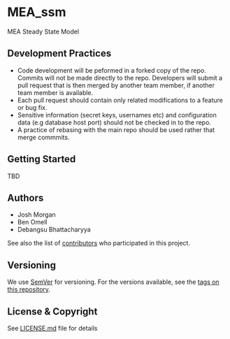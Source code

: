 # MEA_ssm
MEA Steady State Model

## Development Practices

* Code development will be peformed in a forked copy of the repo. Commits will not be 
  made directly to the repo. Developers will submit a pull request that is then merged
  by another team member, if another team member is available.
* Each pull request should contain only related modifications to a feature or bug fix.  
* Sensitive information (secret keys, usernames etc) and configuration data 
  (e.g database host port) should not be checked in to the repo.
* A practice of rebasing with the main repo should be used rather that merge commmits.

## Getting Started

TBD

## Authors

* Josh Morgan
* Ben Omell
* Debangsu Bhattacharyya

See also the list of [contributors](https://github.com/CCSI-Toolset/MEA_ssm/contributors) who participated in this project.

## Versioning

We use [SemVer](http://semver.org/) for versioning. For the versions available, 
see the [tags on this repository](https://github.com/CCSI-Toolset/MEA_ssm/tags). 

## License & Copyright

See [LICENSE.md](LICENSE.md) file for details
